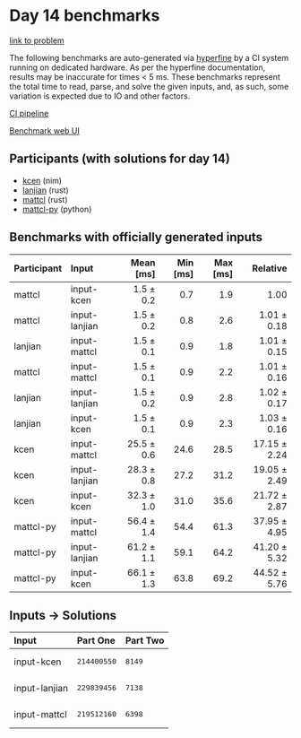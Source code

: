 # Day 14 benchmarks

[link to problem](https://adventofcode.com/2024/day/14)

The following benchmarks are auto-generated via
[hyperfine](https://github.com/sharkdp/hyperfine) by a CI system running on
dedicated hardware. As per the hyperfine documentation, results may be
inaccurate for times < 5 ms. These benchmarks represent the total time to read,
parse, and solve the given inputs, and, as such, some variation is expected due
to IO and other factors.

[CI pipeline](http://ci.papercode.net:8080/teams/main/pipelines/aoc2024)

[Benchmark web UI](https://aoc.ancalagon.black)


## Participants (with solutions for day 14)

- [kcen](https://github.com/kcen/aoc2024) (nim)
- [lanjian](https://github.com/lanjian/aoc-2024) (rust)
- [mattcl](https://github.com/mattcl/aoc2024) (rust)
- [mattcl-py](https://github.com/mattcl/aoc2024-py) (python)


## Benchmarks with officially generated inputs

| Participant | Input | Mean [ms] | Min [ms] | Max [ms] | Relative |
|:---|:---|---:|---:|---:|---:|
| mattcl | input-kcen | 1.5 ± 0.2 | 0.7 | 1.9 | 1.00 |
| mattcl | input-lanjian | 1.5 ± 0.2 | 0.8 | 2.6 | 1.01 ± 0.18 |
| lanjian | input-mattcl | 1.5 ± 0.1 | 0.9 | 1.8 | 1.01 ± 0.15 |
| mattcl | input-mattcl | 1.5 ± 0.1 | 0.9 | 2.2 | 1.01 ± 0.16 |
| lanjian | input-lanjian | 1.5 ± 0.2 | 0.9 | 2.8 | 1.02 ± 0.17 |
| lanjian | input-kcen | 1.5 ± 0.1 | 0.9 | 2.3 | 1.03 ± 0.16 |
| kcen | input-mattcl | 25.5 ± 0.6 | 24.6 | 28.5 | 17.15 ± 2.24 |
| kcen | input-lanjian | 28.3 ± 0.8 | 27.2 | 31.2 | 19.05 ± 2.49 |
| kcen | input-kcen | 32.3 ± 1.0 | 31.0 | 35.6 | 21.72 ± 2.87 |
| mattcl-py | input-mattcl | 56.4 ± 1.4 | 54.4 | 61.3 | 37.95 ± 4.95 |
| mattcl-py | input-lanjian | 61.2 ± 1.1 | 59.1 | 64.2 | 41.20 ± 5.32 |
| mattcl-py | input-kcen | 66.1 ± 1.3 | 63.8 | 69.2 | 44.52 ± 5.76 |


## Inputs -> Solutions

| Input | Part One | Part Two |
|:---|:---|:---|
|input-kcen|<pre>214400550</pre>|<pre>8149</pre>|
|input-lanjian|<pre>229839456</pre>|<pre>7138</pre>|
|input-mattcl|<pre>219512160</pre>|<pre>6398</pre>|